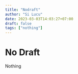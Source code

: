 ```yaml
---
title: "Nodraft"
author: "Si Lucu"
date: 2023-03-03T14:03:27+07:00
draft: false
tags: ["nothing"]
---
```


# No Draft

Nothing


